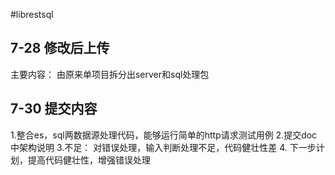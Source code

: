 #librestsql
## 7-28 修改后上传
主要内容： 由原来单项目拆分出server和sql处理包

## 7-30 提交内容
1.整合es，sql两数据源处理代码，能够运行简单的http请求测试用例
2.提交doc中架构说明
3.不足： 对错误处理，输入判断处理不足，代码健壮性差
4. 下一步计划，提高代码健壮性，增强错误处理